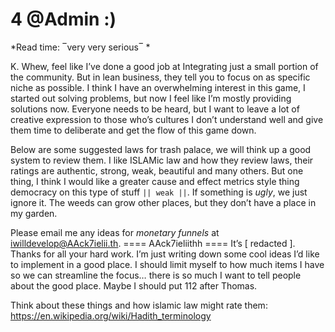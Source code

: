 # 4 @Admin :)
*Read time: ‾very very serious‾ *

K.  Whew, feel like I’ve done a good job at Integrating just a small portion of the community.  But in lean business, they tell you to focus on as specific niche as possible.  I think I have an overwhelming interest in this game, I started out solving problems, but now I feel like I’m mostly providing solutions now.  Everyone needs to be heard, but I want to leave a lot of creative expression to those who’s cultures I don’t understand well and give them time to deliberate and get the flow of this game down.

Below are some suggested laws for trash palace, we will think up a good system to review them.  I like ISLAMic law and how they review laws, their ratings are authentic, strong, weak, beautiful and many others.  But one thing, I think I would like a greater cause and effect metrics style thing democracy on this type of stuff `|| weak ||`.  If something is *ugly*, we just ignore it.  The weeds can grow other places, but they don’t have a place in my garden.  

Please email me any ideas for *monetary funnels* at iwilldevelop@AAck7ielii.th.
==== AAck7ieliithh ====
It’s [ redacted ].  Thanks for all your hard work.
I’m just writing down some cool ideas I’d like to implement in a good place.  I should limit myself to how much items I have so we can streamline the focus… there is so much I want to tell people about the good place.  Maybe I should put 112 after Thomas.

Think about these things and how islamic law might rate them: https://en.wikipedia.org/wiki/Hadith_terminology